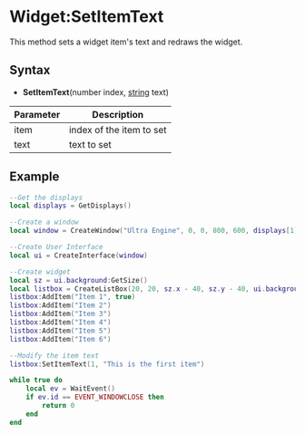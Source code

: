 # Widget:SetItemText

This method sets a widget item's text and redraws the widget.

## Syntax

- **SetItemText**(number index, [string](https://www.lua.org/manual/5.4/manual.html#6.4) text)

| Parameter | Description |
|---|---|
| item | index of the item to set |
| text | text to set |

## Example

```lua
--Get the displays
local displays = GetDisplays()

--Create a window
local window = CreateWindow("Ultra Engine", 0, 0, 800, 600, displays[1])

--Create User Interface
local ui = CreateInterface(window)

--Create widget
local sz = ui.background:GetSize()
local listbox = CreateListBox(20, 20, sz.x - 40, sz.y - 40, ui.background)
listbox:AddItem("Item 1", true)
listbox:AddItem("Item 2")
listbox:AddItem("Item 3")
listbox:AddItem("Item 4")
listbox:AddItem("Item 5")
listbox:AddItem("Item 6")

--Modify the item text
listbox:SetItemText(1, "This is the first item")

while true do
    local ev = WaitEvent()
    if ev.id == EVENT_WINDOWCLOSE then
        return 0
    end
end
```
